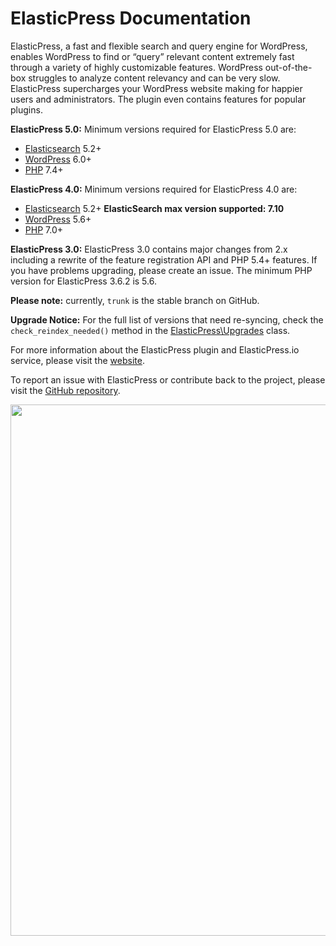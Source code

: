 # ElasticPress Documentation

ElasticPress, a fast and flexible search and query engine for WordPress, enables WordPress to find or “query” relevant content extremely fast through a variety of highly customizable features. WordPress out-of-the-box struggles to analyze content relevancy and can be very slow. ElasticPress supercharges your WordPress website making for happier users and administrators. The plugin even contains features for popular plugins.

**ElasticPress 5.0:** Minimum versions required for ElasticPress 5.0 are:
* [Elasticsearch](https://www.elastic.co) 5.2+
* [WordPress](https://wordpress.org) 6.0+
* [PHP](https://php.net/) 7.4+

**ElasticPress 4.0:** Minimum versions required for ElasticPress 4.0 are:
* [Elasticsearch](https://www.elastic.co) 5.2+ **ElasticSearch max version supported: 7.10**
* [WordPress](https://wordpress.org) 5.6+
* [PHP](https://php.net/) 7.0+

**ElasticPress 3.0:** ElasticPress 3.0 contains major changes from 2.x including a rewrite of the feature registration API and PHP 5.4+ features. If you have problems upgrading, please create an issue. The minimum PHP version for ElasticPress 3.6.2 is 5.6.

**Please note:** currently, `trunk` is the stable branch on GitHub.

**Upgrade Notice:** For the full list of versions that need re-syncing, check the `check_reindex_needed()` method in the [ElasticPress\Upgrades](https://github.com/10up/ElasticPress/blob/develop/includes/classes/Upgrades.php) class.

For more information about the ElasticPress plugin and ElasticPress.io service, please visit the [website](https://elasticpress.io).

To report an issue with ElasticPress or contribute back to the project, please visit the [GitHub repository](https://github.com/10up/elasticpress/).

<a href="https://10up.com/contact/" class="banner"><img src="https://10up.com/uploads/2016/10/10up-Github-Banner.png" width="850"></a>